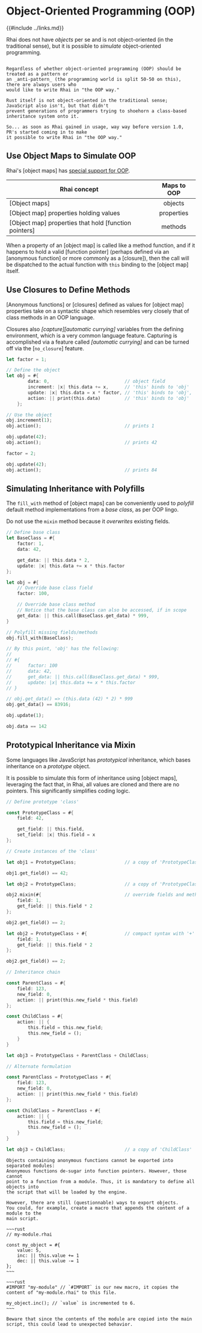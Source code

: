 Object-Oriented Programming (OOP)
=================================

{{#include ../links.md}}

Rhai does not have _objects_ per se and is not object-oriented (in the traditional sense),
but it is possible to _simulate_ object-oriented programming.

```admonish question.small "To OOP or not to OOP, that is the question."

Regardless of whether object-oriented programming (OOP) should be treated as a pattern or
an _anti-pattern_ (the programming world is split 50-50 on this), there are always users who
would like to write Rhai in "the OOP way."

Rust itself is not object-oriented in the traditional sense; JavaScript also isn't, but that didn't
prevent generations of programmers trying to shoehorn a class-based inheritance system onto it.

So... as soon as Rhai gained in usage, way way before version 1.0, PR's started coming in to make
it possible to write Rhai in "the OOP way."
```


Use Object Maps to Simulate OOP
-------------------------------

Rhai's [object maps] has [special support for OOP]({{rootUrl}}/language/object-maps-oop.md).

| Rhai concept                                          | Maps to OOP |
| ----------------------------------------------------- | :---------: |
| [Object maps]                                         |   objects   |
| [Object map] properties holding values                | properties  |
| [Object map] properties that hold [function pointers] |   methods   |

When a property of an [object map] is called like a method function, and if it happens to hold a
valid [function pointer] (perhaps defined via an [anonymous function] or more commonly as a [closure]),
then the call will be dispatched to the actual function with `this` binding to the
[object map] itself.


Use Closures to Define Methods
------------------------------

[Anonymous functions] or [closures] defined as values for [object map] properties take on a
syntactic shape which resembles very closely that of class methods in an OOP language.

Closures also _[capture][automatic currying]_ variables from the defining environment, which is a
very common language feature.  Capturing is accomplished via a feature called _[automatic currying]_
and can be turned off via the [`no_closure`] feature.

```rust
let factor = 1;

// Define the object
let obj = #{
        data: 0,                            // object field
        increment: |x| this.data += x,      // 'this' binds to 'obj'
        update: |x| this.data = x * factor, // 'this' binds to 'obj', 'factor' is captured
        action: || print(this.data)         // 'this' binds to 'obj'
    };

// Use the object
obj.increment(1);
obj.action();                               // prints 1

obj.update(42);
obj.action();                               // prints 42

factor = 2;

obj.update(42);
obj.action();                               // prints 84
```


Simulating Inheritance with Polyfills
-------------------------------------

The `fill_with` method of [object maps] can be conveniently used to _polyfill_ default method
implementations from a _base class_, as per OOP lingo.

Do not use the `mixin` method because it _overwrites_ existing fields.

```rust
// Define base class
let BaseClass = #{
    factor: 1,
    data: 42,

    get_data: || this.data * 2,
    update: |x| this.data += x * this.factor
};

let obj = #{
    // Override base class field
    factor: 100,

    // Override base class method
    // Notice that the base class can also be accessed, if in scope
    get_data: || this.call(BaseClass.get_data) * 999,
}

// Polyfill missing fields/methods
obj.fill_with(BaseClass);

// By this point, 'obj' has the following:
//
// #{
//      factor: 100
//      data: 42,
//      get_data: || this.call(BaseClass.get_data) * 999,
//      update: |x| this.data += x * this.factor
// }

// obj.get_data() => (this.data (42) * 2) * 999
obj.get_data() == 83916;

obj.update(1);

obj.data == 142
```


Prototypical Inheritance via Mixin
----------------------------------

Some languages like JavaScript has _prototypical_ inheritance, which bases inheritance on a
_prototype_ object.

It is possible to simulate this form of inheritance using [object maps], leveraging the fact that,
in Rhai, all values are cloned and there are no pointers. This significantly simplifies coding logic.

```rust
// Define prototype 'class'

const PrototypeClass = #{
    field: 42,

    get_field: || this.field,
    set_field: |x| this.field = x
};

// Create instances of the 'class'

let obj1 = PrototypeClass;                  // a copy of 'PrototypeClass'

obj1.get_field() == 42;

let obj2 = PrototypeClass;                  // a copy of 'PrototypeClass'

obj2.mixin(#{                               // override fields and methods
    field: 1,
    get_field: || this.field * 2
};

obj2.get_field() == 2;

let obj2 = PrototypeClass + #{              // compact syntax with '+'
    field: 1,
    get_field: || this.field * 2
};

obj2.get_field() == 2;

// Inheritance chain

const ParentClass = #{
    field: 123,
    new_field: 0,
    action: || print(this.new_field * this.field)
};

const ChildClass = #{
    action: || {
        this.field = this.new_field;
        this.new_field = ();
    }
}

let obj3 = PrototypeClass + ParentClass + ChildClass;

// Alternate formulation

const ParentClass = PrototypeClass + #{
    field: 123,
    new_field: 0,
    action: || print(this.new_field * this.field)
};

const ChildClass = ParentClass + #{
    action: || {
        this.field = this.new_field;
        this.new_field = ();
    }
}

let obj3 = ChildClass;                      // a copy of 'ChildClass'
```

```admonish warning.small "Warning: Exporting OOP objects"
Objects containing anonymous functions cannot be exported into separated modules:
Anonymous functions de-sugar into function pointers. However, those cannot
point to a function from a module. Thus, it is mandatory to define all objects into
the script that will be loaded by the engine.

However, there are still (questionnable) ways to export objects.
You could, for example, create a macro that appends the content of a module to the
main script.

~~~rust
// my-module.rhai

const my_object = #{
    value: 5,
    inc: || this.value += 1
    dec: || this.value -= 1
};
~~~

~~~rust
#IMPORT "my-module" // `#IMPORT` is our new macro, it copies the content of "my-module.rhai" to this file.

my_object.inc(); // `value` is incremented to 6.
~~~

Beware that since the contents of the module are copied into the main script, this could lead to unexpected behavior.
```
